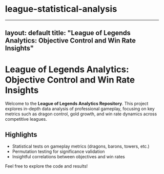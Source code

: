 # league-statistical-analysis
---
layout: default
title: "League of Legends Analytics: Objective Control and Win Rate Insights"
---

# League of Legends Analytics: Objective Control and Win Rate Insights

Welcome to the **League of Legends Analytics Repository**. This project explores in-depth data analysis of professional gameplay, focusing on key metrics such as dragon control, gold growth, and win rate dynamics across competitive leagues.

## Highlights

- Statistical tests on gameplay metrics (dragons, barons, towers, etc.)
- Permutation testing for significance validation
- Insightful correlations between objectives and win rates

Feel free to explore the code and results!
